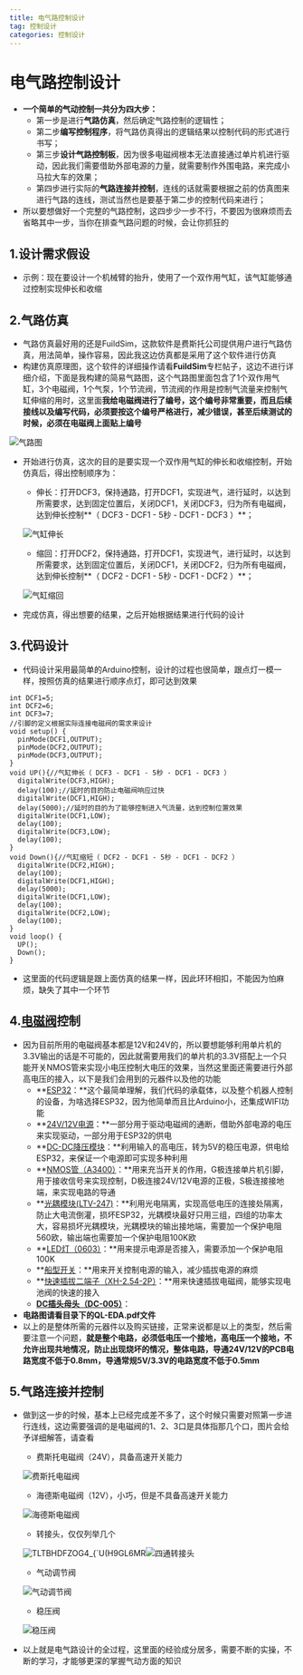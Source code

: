 ```yaml
---
title: 电气路控制设计
tag: 控制设计
categories: 控制设计
---
```


# 电气路控制设计
- **一个简单的气动控制一共分为四大步：**
  - 第一步是进行**气路仿真**，然后确定气路控制的逻辑性；
  - 第二步**编写控制程序**，将气路仿真得出的逻辑结果以控制代码的形式进行书写；
  - 第三步**设计气路控制板**，因为很多电磁阀根本无法直接通过单片机进行驱动，因此我们需要借助外部电源的力量，就需要制作外围电路，来完成小马拉大车的效果；
  - 第四步进行实际的**气路连接并控制**，连线的话就需要根据之前的仿真图来进行气路的连线，测试当然也是要基于第二步的控制代码来进行；
- 所以要想做好一个完整的气路控制，这四步少一步不行，不要因为很麻烦而去省略其中一步，当你在排查气路问题的时候，会让你抓狂的

## 1.设计需求假设

- 示例：现在要设计一个机械臂的抬升，使用了一个双作用气缸，该气缸能够通过控制实现伸长和收缩

## 2.气路仿真

- 气路仿真最好用的还是FuildSim，这款软件是费斯托公司提供用户进行气路仿真，用法简单，操作容易，因此我这边仿真都是采用了这个软件进行仿真
- 构建仿真原理图，这个软件的详细操作请看**FuildSim**专栏帖子，这边不进行详细介绍，下面是我构建的简易气路图，这个气路图里面包含了1个双作用气缸，3个电磁阀，1个气泵，1个节流阀，节流阀的作用是控制气流量来控制气缸伸缩的用时，这里面**我给电磁阀进行了编号，这个编号非常重要，而且后续接线以及编写代码，必须要按这个编号严格进行，减少错误，甚至后续测试的时候，必须在电磁阀上面贴上编号**

![气路图](https://picss.sunbangyan.cn/2023/11/29/f271e8d8706ef9ac62eaab4025ec81f3.jpeg)

- 开始进行仿真，这次的目的是要实现一个双作用气缸的伸长和收缩控制，开始仿真后，得出控制顺序为：
  - 伸长：打开DCF3，保持通路，打开DCF1，实现进气，进行延时，以达到所需要求，达到固定位置后，关闭DCF1，关闭DCF3，归为所有电磁阀，达到伸长控制**（ DCF3 - DCF1 - 5秒 - DCF1 - DCF3 ）**；

  ![气缸伸长](https://picdm.sunbangyan.cn/2023/11/29/f3526be0094237b34f961ecf2d2b9e04.jpeg)

  

  - 缩回：打开DCF2，保持通路，打开DCF1，实现进气，进行延时，以达到所需要求，达到固定位置后，关闭DCF1，关闭DCF2，归为所有电磁阀，达到伸长控制**（ DCF2 - DCF1 - 5秒 - DCF1 - DCF2 ）**；

  ![气缸缩回](https://picst.sunbangyan.cn/2023/11/29/6b7f958fbe983a0f05d3e9c2ad4252c3.jpeg)

- 完成仿真，得出想要的结果，之后开始根据结果进行代码的设计

## 3.代码设计

- 代码设计采用最简单的Arduino控制，设计的过程也很简单，跟点灯一模一样，按照仿真的结果进行顺序点灯，即可达到效果

```
int DCF1=5;
int DCF2=6;
int DCF3=7;
//引脚的定义根据实际连接电磁阀的需求来设计
void setup() {
  pinMode(DCF1,OUTPUT);
  pinMode(DCF2,OUTPUT);
  pinMode(DCF3,OUTPUT);
}
void UP(){//气缸伸长（ DCF3 - DCF1 - 5秒 - DCF1 - DCF3 ）
  digitalWrite(DCF3,HIGH);
  delay(100);//延时的目的防止电磁阀响应过快
  digitalWrite(DCF1,HIGH);
  delay(5000);//延时的目的为了能够控制进入气流量，达到控制位置效果
  digitalWrite(DCF1,LOW);
  delay(100);
  digitalWrite(DCF3,LOW);
  delay(100);
}
void Down(){//气缸缩短（ DCF2 - DCF1 - 5秒 - DCF1 - DCF2 ）
  digitalWrite(DCF2,HIGH);
  delay(100);
  digitalWrite(DCF1,HIGH);
  delay(5000);
  digitalWrite(DCF1,LOW);
  delay(100);
  digitalWrite(DCF2,LOW);
  delay(100);
}
void loop() {
  UP();
  Down();
}
```

- 这里面的代码逻辑是跟上面仿真的结果一样，因此环环相扣，不能因为怕麻烦，缺失了其中一个环节

## 4.[电磁阀](https://item.taobao.com/item.htm?spm=a1z09.2.0.0.32c42e8dCPUvWl&id=36262310020&_u=t2g8gqc420ea)控制

- 因为目前所用的电磁阀基本都是12V和24V的，所以要想能够利用单片机的3.3V输出的话是不可能的，因此就需要用我们的单片机的3.3V搭配上一个只能开关NMOS管来实现小电压控制大电压的效果，当然这里面还需要进行外部高电压的接入，以下是我们会用到的元器件以及他的功能
  - **[ESP32](https://detail.tmall.com/item.htm?_u=t2g8gqc49fb1&id=670446268383&spm=a1z09.2.0.0.32c42e8dCPUvWl)：**这个最简单理解，我们代码的承载体，以及整个机器人控制的设备，为啥选择ESP32，因为他简单而且比Arduino小，还集成WIFI功能
  - **[24V/12V电源](https://item.taobao.com/item.htm?spm=a1z09.2.0.0.32c42e8dCPUvWl&id=672833563616&_u=t2g8gqc4b0ae)：**一部分用于驱动电磁阀的通断，借助外部电源的电压来实现驱动，一部分用于ESP32的供电
  - **[DC-DC降压模块](https://detail.tmall.com/item.htm?_u=t2g8gqc495fe&id=582430989377&spm=a1z09.2.0.0.32c42e8dCPUvWl)：**利用输入的高电压，转为5V的稳压电源，供电给ESP32，来保证一个电源即可实现多种利用
  - **[NMOS管（A3400）](https://detail.tmall.com/item.htm?_u=t2g8gqc44f16&id=14478416081&spm=a1z09.2.0.0.32c42e8dCPUvWl)：**用来充当开关的作用，G极连接单片机引脚，用于接收信号来实现控制，D极连接24V/12V电源的正极，S极连接接地端，来实现电路的导通
  - **[光耦模块(LTV-247)](https://item.taobao.com/item.htm?spm=a21n57.1.0.0.3d58523cFi5cOt&id=583531277832&ns=1&abbucket=19#detail)：**利用光电隔离，实现高低电压的连接处隔离，防止大电流倒灌，损坏ESP32，光耦模块最好只用三组，四组的功率太大，容易损坏光耦模块，光耦模块的输出接地端，需要加一个保护电阻560欧，输出端也需要加一个保护电阻100K欧
  - **[LED灯（0603）](https://detail.tmall.com/item.htm?_u=t2g8gqc49a07&id=13860351935&spm=a1z09.2.0.0.32c42e8dCPUvWl)：**用来提示电源是否接入，需要添加一个保护电阻100K
  - **[船型开关](https://detail.tmall.com/item.htm?_u=t2g8gqc4e83f&id=18691413288&spm=a1z09.2.0.0.32c42e8dCPUvWl)：**用来开关控制电源的输入，减少插拔电源的麻烦
  - **[快速插拔二端子（XH-2.54-2P）](https://detail.tmall.com/item.htm?_u=t2g8gqc448e3&id=13300685584&spm=a1z09.2.0.0.32c42e8dCPUvWl)：**用来快速插拔电磁阀，能够实现电池阀的快速的接入
  - [**DC插头母头（DC-005）**](https://detail.tmall.com/item.htm?_u=t2g8gqc4ad83&id=16520506238&spm=a1z09.2.0.0.32c42e8dCPUvWl)：
- **电路图请看目录下的QL-EDA.pdf文件**
- 以上的是整体所需的元器件以及购买链接，正常来说都是以上的类型，然后需要注意一个问题，**就是整个电路，必须低电压一个接地，高电压一个接地，不允许出现共地情况，防止出现烧坏的情况，整体电路，导通24V/12V的PCB电路宽度不低于0.8mm，导通常规5V/3.3V的电路宽度不低于0.5mm**

## 5.气路连接并控制

- 做到这一步的时候，基本上已经完成差不多了，这个时候只需要对照第一步进行连线，这边需要强调的是电磁阀的1、2、3口是具体指那几个口，图片会给予详细解答，请查看

  - 费斯托电磁阀（24V），具备高速开关能力

  ![费斯托电磁阀](https://picdm.sunbangyan.cn/2023/11/29/2be07b3e5d478d569f147c98f91da10d.jpeg)

  - 海德斯电磁阀（12V），小巧，但是不具备高速开关能力

  ![海德斯电磁阀](https://picdm.sunbangyan.cn/2023/11/29/a611906e4e773fa55356787357dcf618.jpeg)

  - 转接头，仅仅列举几个

  ![TLTBHDFZOG4_{`U(H9GL6MR](https://picss.sunbangyan.cn/2023/11/29/2e62fc7686022bc47f98f1fe186cf7df.jpeg)![四通转接头](https://picss.sunbangyan.cn/2023/11/29/0095a70ac81fa88a189f0f66f78b101b.jpeg)

  - 气动调节阀

  ![气动调节阀](https://picst.sunbangyan.cn/2023/11/29/8704c328c58619d6fb920f54f5bf54f2.jpeg)

  - 稳压阀

  ![稳压阀](https://picst.sunbangyan.cn/2023/11/29/9f9500dda6401faee73322dc803ee935.jpeg)

- 以上就是电气路设计的全过程，这里面的经验成分居多，需要不断的实操，不断的学习，才能够更深的掌握气动方面的知识
